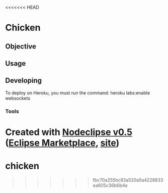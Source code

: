 <<<<<<< HEAD
# Chicken

## Objective



## Usage



## Developing

To deploy on Heroku, you must run the command:
heroku labs:enable websockets


### Tools

Created with [Nodeclipse v0.5](https://github.com/Nodeclipse/nodeclipse-1)
 ([Eclipse Marketplace](http://marketplace.eclipse.org/content/nodeclipse), [site](http://www.nodeclipse.org))   
=======
chicken
=======
>>>>>>> fbc70a255bc83a520a5a4228833ea605c36b6b4e

